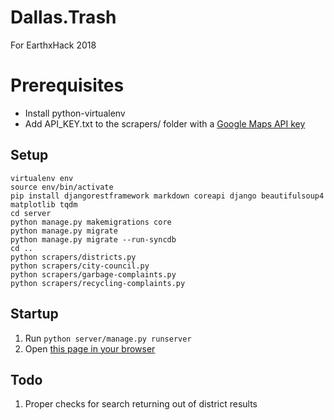 # Dallas.Trash
For EarthxHack 2018

# Prerequisites
* Install python-virtualenv
* Add API_KEY.txt to the scrapers/ folder with a [Google Maps API key](https://developers.google.com/maps/documentation/javascript/get-api-key)

## Setup
```
virtualenv env
source env/bin/activate
pip install djangorestframework markdown coreapi django beautifulsoup4 matplotlib tqdm
cd server
python manage.py makemigrations core
python manage.py migrate
python manage.py migrate --run-syncdb
cd ..
python scrapers/districts.py
python scrapers/city-council.py
python scrapers/garbage-complaints.py
python scrapers/recycling-complaints.py
```

## Startup
1. Run `python server/manage.py runserver`
1. Open [this page in your browser](http://localhost:8000/static/index.html)

## Todo
1. Proper checks for search returning out of district results
